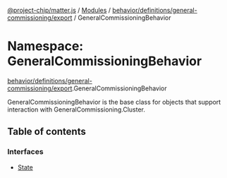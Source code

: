 [@project-chip/matter.js](../README.md) / [Modules](../modules.md) / [behavior/definitions/general-commissioning/export](behavior_definitions_general_commissioning_export.md) / GeneralCommissioningBehavior

# Namespace: GeneralCommissioningBehavior

[behavior/definitions/general-commissioning/export](behavior_definitions_general_commissioning_export.md).GeneralCommissioningBehavior

GeneralCommissioningBehavior is the base class for objects that support interaction with GeneralCommissioning.Cluster.

## Table of contents

### Interfaces

- [State](../interfaces/behavior_definitions_general_commissioning_export.GeneralCommissioningBehavior.State.md)
